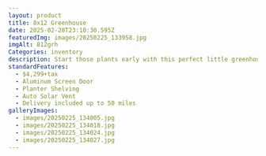 ```yaml
---
layout: product
title: 8x12 Greenhouse
date: 2025-02-28T23:10:30.595Z
featuredImg: images/20250225_133958.jpg
imgAlt: 812grh
Categories: inventory
description: Start those plants early with this perfect little greenhouse.
standardFeatures:
  - $4,299+tax
  - Aluminum Screen Door
  - Planter Shelving
  - Auto Solar Vent
  - Delivery included up to 50 miles
galleryImages:
  - images/20250225_134005.jpg
  - images/20250225_134018.jpg
  - images/20250225_134024.jpg
  - images/20250225_134027.jpg
---
```

